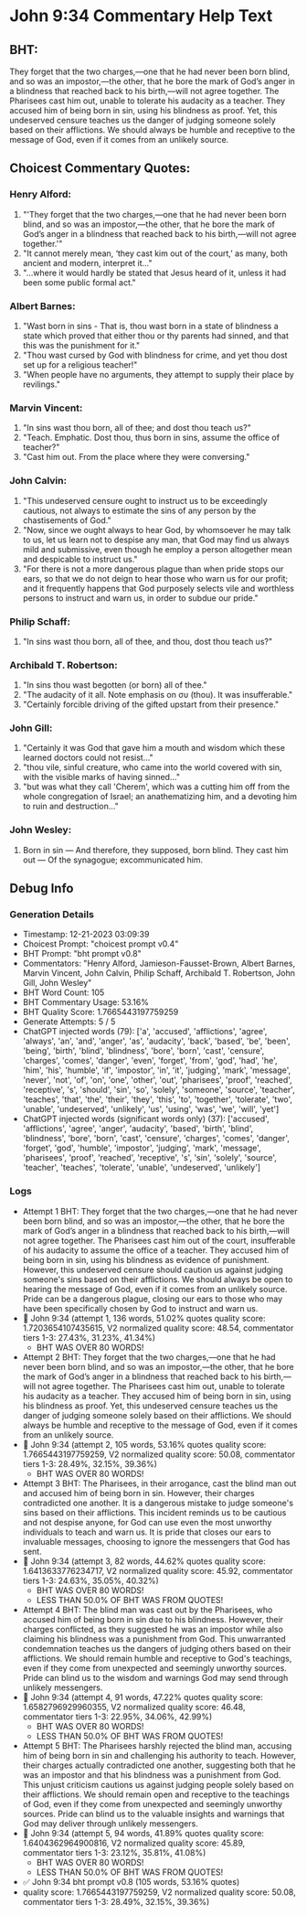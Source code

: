 # John 9:34 Commentary Help Text

## BHT:
They forget that the two charges,—one that he had never been born blind, and so was an impostor,—the other, that he bore the mark of God’s anger in a blindness that reached back to his birth,—will not agree together. The Pharisees cast him out, unable to tolerate his audacity as a teacher. They accused him of being born in sin, using his blindness as proof. Yet, this undeserved censure teaches us the danger of judging someone solely based on their afflictions. We should always be humble and receptive to the message of God, even if it comes from an unlikely source.

## Choicest Commentary Quotes:
### Henry Alford:
1. "'They forget that the two charges,—one that he had never been born blind, and so was an impostor,—the other, that he bore the mark of God’s anger in a blindness that reached back to his birth,—will not agree together.'" 
2. "It cannot merely mean, ‘they cast kim out of the court,’ as many, both ancient and modern, interpret it..."
3. "...where it would hardly be stated that Jesus heard of it, unless it had been some public formal act."

### Albert Barnes:
1. "Wast born in sins - That is, thou wast born in a state of blindness a state which proved that either thou or thy parents had sinned, and that this was the punishment for it." 
2. "Thou wast cursed by God with blindness for crime, and yet thou dost set up for a religious teacher!"
3. "When people have no arguments, they attempt to supply their place by revilings."

### Marvin Vincent:
1. "In sins wast thou born, all of thee; and dost thou teach us?" 
2. "Teach. Emphatic. Dost thou, thus born in sins, assume the office of teacher?"
3. "Cast him out. From the place where they were conversing."

### John Calvin:
1. "This undeserved censure ought to instruct us to be exceedingly cautious, not always to estimate the sins of any person by the chastisements of God."
2. "Now, since we ought always to hear God, by whomsoever he may talk to us, let us learn not to despise any man, that God may find us always mild and submissive, even though he employ a person altogether mean and despicable to instruct us."
3. "For there is not a more dangerous plague than when pride stops our ears, so that we do not deign to hear those who warn us for our profit; and it frequently happens that God purposely selects vile and worthless persons to instruct and warn us, in order to subdue our pride."

### Philip Schaff:
1. "In sins wast thou born, all of thee, and thou, dost thou teach us?"

### Archibald T. Robertson:
1. "In sins thou wast begotten (or born) all of thee." 
2. "The audacity of it all. Note emphasis on συ (thou). It was insufferable."
3. "Certainly forcible driving of the gifted upstart from their presence."

### John Gill:
1. "Certainly it was God that gave him a mouth and wisdom which these learned doctors could not resist..."
2. "thou vile, sinful creature, who came into the world covered with sin, with the visible marks of having sinned..."
3. "but was what they call 'Cherem', which was a cutting him off from the whole congregation of Israel; an anathematizing him, and a devoting him to ruin and destruction..."

### John Wesley:
1. Born in sin — And therefore, they supposed, born blind.
They cast him out — Of the synagogue; excommunicated him.



## Debug Info
### Generation Details
- Timestamp: 12-21-2023 03:09:39
- Choicest Prompt: "choicest prompt v0.4"
- BHT Prompt: "bht prompt v0.8"
- Commentators: "Henry Alford, Jamieson-Fausset-Brown, Albert Barnes, Marvin Vincent, John Calvin, Philip Schaff, Archibald T. Robertson, John Gill, John Wesley"
- BHT Word Count: 105
- BHT Commentary Usage: 53.16%
- BHT Quality Score: 1.7665443197759259
- Generate Attempts: 5 / 5
- ChatGPT injected words (79):
	['a', 'accused', 'afflictions', 'agree', 'always', 'an', 'and', 'anger', 'as', 'audacity', 'back', 'based', 'be', 'been', 'being', 'birth', 'blind', 'blindness', 'bore', 'born', 'cast', 'censure', 'charges', 'comes', 'danger', 'even', 'forget', 'from', 'god', 'had', 'he', 'him', 'his', 'humble', 'if', 'impostor', 'in', 'it', 'judging', 'mark', 'message', 'never', 'not', 'of', 'on', 'one', 'other', 'out', 'pharisees', 'proof', 'reached', 'receptive', 's', 'should', 'sin', 'so', 'solely', 'someone', 'source', 'teacher', 'teaches', 'that', 'the', 'their', 'they', 'this', 'to', 'together', 'tolerate', 'two', 'unable', 'undeserved', 'unlikely', 'us', 'using', 'was', 'we', 'will', 'yet']
- ChatGPT injected words (significant words only) (37):
	['accused', 'afflictions', 'agree', 'anger', 'audacity', 'based', 'birth', 'blind', 'blindness', 'bore', 'born', 'cast', 'censure', 'charges', 'comes', 'danger', 'forget', 'god', 'humble', 'impostor', 'judging', 'mark', 'message', 'pharisees', 'proof', 'reached', 'receptive', 's', 'sin', 'solely', 'source', 'teacher', 'teaches', 'tolerate', 'unable', 'undeserved', 'unlikely']

### Logs
- Attempt 1 BHT: They forget that the two charges,—one that he had never been born blind, and so was an impostor,—the other, that he bore the mark of God’s anger in a blindness that reached back to his birth,—will not agree together. The Pharisees cast him out of the court, insufferable of his audacity to assume the office of a teacher. They accused him of being born in sin, using his blindness as evidence of punishment. However, this undeserved censure should caution us against judging someone's sins based on their afflictions. We should always be open to hearing the message of God, even if it comes from an unlikely source. Pride can be a dangerous plague, closing our ears to those who may have been specifically chosen by God to instruct and warn us.
- 🔄 John 9:34 (attempt 1, 136 words, 51.02% quotes quality score: 1.7203654107435615, V2 normalized quality score: 48.54, commentator tiers 1-3: 27.43%, 31.23%, 41.34%) 
	- BHT WAS OVER 80 WORDS!
- Attempt 2 BHT: They forget that the two charges,—one that he had never been born blind, and so was an impostor,—the other, that he bore the mark of God’s anger in a blindness that reached back to his birth,—will not agree together. The Pharisees cast him out, unable to tolerate his audacity as a teacher. They accused him of being born in sin, using his blindness as proof. Yet, this undeserved censure teaches us the danger of judging someone solely based on their afflictions. We should always be humble and receptive to the message of God, even if it comes from an unlikely source.
- 🔄 John 9:34 (attempt 2, 105 words, 53.16% quotes quality score: 1.7665443197759259, V2 normalized quality score: 50.08, commentator tiers 1-3: 28.49%, 32.15%, 39.36%) 
	- BHT WAS OVER 80 WORDS!
- Attempt 3 BHT: The Pharisees, in their arrogance, cast the blind man out and accused him of being born in sin. However, their charges contradicted one another. It is a dangerous mistake to judge someone's sins based on their afflictions. This incident reminds us to be cautious and not despise anyone, for God can use even the most unworthy individuals to teach and warn us. It is pride that closes our ears to invaluable messages, choosing to ignore the messengers that God has sent.
- 🔄 John 9:34 (attempt 3, 82 words, 44.62% quotes quality score: 1.6413633776234717, V2 normalized quality score: 45.92, commentator tiers 1-3: 24.63%, 35.05%, 40.32%) 
	- BHT WAS OVER 80 WORDS! 
	- LESS THAN 50.0% OF BHT WAS FROM QUOTES!
- Attempt 4 BHT: The blind man was cast out by the Pharisees, who accused him of being born in sin due to his blindness. However, their charges conflicted, as they suggested he was an impostor while also claiming his blindness was a punishment from God. This unwarranted condemnation teaches us the dangers of judging others based on their afflictions. We should remain humble and receptive to God's teachings, even if they come from unexpected and seemingly unworthy sources. Pride can blind us to the wisdom and warnings God may send through unlikely messengers.
- 🔄 John 9:34 (attempt 4, 91 words, 47.22% quotes quality score: 1.6582796929960355, V2 normalized quality score: 46.48, commentator tiers 1-3: 22.95%, 34.06%, 42.99%) 
	- BHT WAS OVER 80 WORDS! 
	- LESS THAN 50.0% OF BHT WAS FROM QUOTES!
- Attempt 5 BHT: The Pharisees harshly rejected the blind man, accusing him of being born in sin and challenging his authority to teach. However, their charges actually contradicted one another, suggesting both that he was an impostor and that his blindness was a punishment from God. This unjust criticism cautions us against judging people solely based on their afflictions. We should remain open and receptive to the teachings of God, even if they come from unexpected and seemingly unworthy sources. Pride can blind us to the valuable insights and warnings that God may deliver through unlikely messengers.
- 🔄 John 9:34 (attempt 5, 94 words, 41.89% quotes quality score: 1.6404362964900816, V2 normalized quality score: 45.89, commentator tiers 1-3: 23.12%, 35.81%, 41.08%) 
	- BHT WAS OVER 80 WORDS! 
	- LESS THAN 50.0% OF BHT WAS FROM QUOTES!
- ✅ John 9:34 bht prompt v0.8 (105 words, 53.16% quotes)
- quality score: 1.7665443197759259, V2 normalized quality score: 50.08, commentator tiers 1-3: 28.49%, 32.15%, 39.36%)
